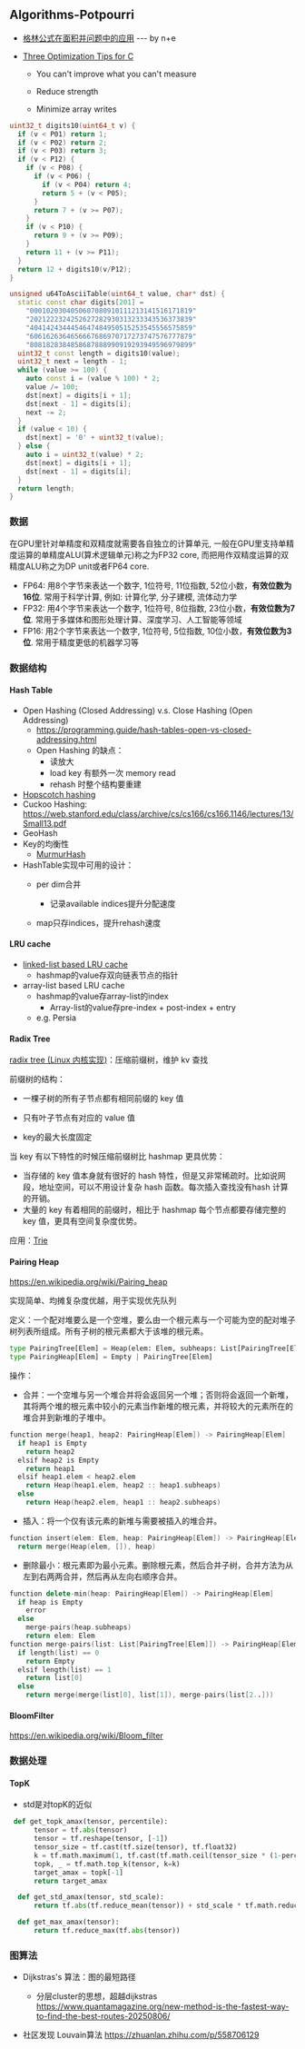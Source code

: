 ## Algorithms-Potpourri

* [格林公式在面积并问题中的应用](https://trinkle23897.github.io/posts/calc-circle-area-union) --- by n+e

* [Three Optimization Tips for C](https://www.slideshare.net/andreialexandrescu1/three-optimization-tips-for-c-15708507)

  * You can't improve what you can't measure

  * Reduce strength

  * Minimize array writes


```c++
uint32_t digits10(uint64_t v) {
  if (v < P01) return 1;
  if (v < P02) return 2;
  if (v < P03) return 3;
  if (v < P12) {
    if (v < P08) {
      if (v < P06) {
        if (v < P04) return 4;
        return 5 + (v < P05);
      }
      return 7 + (v >= P07);
    }
    if (v < P10) {
      return 9 + (v >= P09);
    }
    return 11 + (v >= P11);
  }
  return 12 + digits10(v/P12);
}

unsigned u64ToAsciiTable(uint64_t value, char* dst) {
  static const char digits[201] =
    "0001020304050607080910111213141516171819"
    "2021222324252627282930313233343536373839"
    "4041424344454647484950515253545556575859"
    "6061626364656667686970717273747576777879"
    "8081828384858687888990919293949596979899"
  uint32_t const length = digits10(value);
  uint32_t next = length - 1;
  while (value >= 100) {
    auto const i = (value % 100) * 2;
    value /= 100;
    dst[next] = digits[i + 1];
    dst[next - 1] = digits[i];
    next -= 2;
  }
  if (value < 10) {
    dst[next] = '0' + uint32_t(value);
  } else {
    auto i = uint32_t(value) * 2;
    dst[next] = digits[i + 1];
    dst[next - 1] = digits[i];
  }
  return length;
}
```

### 数据

在GPU里针对单精度和双精度就需要各自独立的计算单元, 一般在GPU里支持单精度运算的单精度ALU(算术逻辑单元)称之为FP32 core, 而把用作双精度运算的双精度ALU称之为DP unit或者FP64 core. 

- FP64: 用8个字节来表达一个数字, 1位符号, 11位指数, 52位小数，**有效位数为16位**. 常用于科学计算, 例如: 计算化学, 分子建模, 流体动力学
- FP32: 用4个字节来表达一个数字, 1位符号, 8位指数, 23位小数，**有效位数为7位**. 常用于多媒体和图形处理计算、深度学习、人工智能等领域
- FP16: 用2个字节来表达一个数字, 1位符号, 5位指数, 10位小数，**有效位数为3位**. 常用于精度更低的机器学习等



### 数据结构

#### Hash Table

* Open Hashing (Closed Addressing) v.s. Close Hashing (Open Addressing)
  * https://programming.guide/hash-tables-open-vs-closed-addressing.html
  * Open Hashing 的缺点：
    * 读放大
    * load key 有额外一次 memory read
    * rehash 时整个结构要重建
* [Hopscotch hashing](https://en.wikipedia.org/wiki/Hopscotch_hashing)
* Cuckoo Hashing: https://web.stanford.edu/class/archive/cs/cs166/cs166.1146/lectures/13/Small13.pdf
* GeoHash
* Key的均衡性
  * [MurmurHash](https://github.com/aappleby/smhasher/blob/master/src/MurmurHash3.cpp)
* HashTable实现中可用的设计：
  * per dim合并
    * 记录available indices提升分配速度
  
  * map只存indices，提升rehash速度
  


#### LRU cache

* [linked-list based LRU cache](https://krishankantsinghal.medium.com/my-first-blog-on-medium-583159139237)
  * hashmap的value存双向链表节点的指针
* array-list based LRU cache
  * hashmap的value存array-list的index
    * Array-list的value存pre-index + post-index + entry
  * e.g. Persia

#### Radix Tree

[radix tree (Linux 内核实现)](https://lwn.net/Articles/175432/)：压缩前缀树，维护 kv 查找

前缀树的结构：

* 一棵子树的所有子节点都有相同前缀的 key 值

* 只有叶子节点有对应的 value 值

* key的最大长度固定

当 key 有以下特性的时候压缩前缀树比 hashmap 更具优势：

* 当存储的 key 值本身就有很好的 hash 特性，但是又非常稀疏时。比如说网段，地址空间，可以不用设计复杂 hash 函数。每次插入查找没有hash 计算的开销。
* 大量的 key 有着相同的前缀时，相比于 hashmap 每个节点都要存储完整的 key 值，更具有空间复杂度优势。

应用：[Trie](https://en.wikipedia.org/wiki/Trie)

#### Pairing Heap

https://en.wikipedia.org/wiki/Pairing_heap

实现简单、均摊复杂度优越，用于实现优先队列

定义：一个配对堆要么是一个空堆，要么由一个根元素与一个可能为空的配对堆子树列表所组成。所有子树的根元素都大于该堆的根元素。

```python
type PairingTree[Elem] = Heap(elem: Elem, subheaps: List[PairingTree[Elem]])
type PairingHeap[Elem] = Empty | PairingTree[Elem]
```

操作：

* 合并：一个空堆与另一个堆合并将会返回另一个堆；否则将会返回一个新堆，其将两个堆的根元素中较小的元素当作新堆的根元素，并将较大的元素所在的堆合并到新堆的子堆中。

```C++
function merge(heap1, heap2: PairingHeap[Elem]) -> PairingHeap[Elem]
  if heap1 is Empty
    return heap2
  elsif heap2 is Empty
    return heap1
  elsif heap1.elem < heap2.elem
    return Heap(heap1.elem, heap2 :: heap1.subheaps)
  else
    return Heap(heap2.elem, heap1 :: heap2.subheaps)
```

* 插入：将一个仅有该元素的新堆与需要被插入的堆合并。

```c++
function insert(elem: Elem, heap: PairingHeap[Elem]) -> PairingHeap[Elem]
  return merge(Heap(elem, []), heap)
```

* 删除最小：根元素即为最小元素。删除根元素，然后合并子树，合并方法为从左到右两两合并，然后再从左向右顺序合并。

```c++
function delete-min(heap: PairingHeap[Elem]) -> PairingHeap[Elem]
  if heap is Empty
    error
  else
    merge-pairs(heap.subheaps)
    return elem: Elem
function merge-pairs(list: List[PairingTree[Elem]]) -> PairingHeap[Elem]
  if length(list) == 0
    return Empty
  elsif length(list) == 1
    return list[0]
  else
    return merge(merge(list[0], list[1]), merge-pairs(list[2..]))
```

#### BloomFilter

https://en.wikipedia.org/wiki/Bloom_filter



### 数据处理

#### TopK

* std是对topK的近似

```python
 def get_topk_amax(tensor, percentile):
      tensor = tf.abs(tensor)
      tensor = tf.reshape(tensor, [-1])
      tensor_size = tf.cast(tf.size(tensor), tf.float32)
      k = tf.math.maximum(1, tf.cast(tf.math.ceil(tensor_size * (1-percentile)), tf.int32))
      topk, _ = tf.math.top_k(tensor, k=k)
      target_amax = topk[-1]
      return target_amax

  def get_std_amax(tensor, std_scale):
      return tf.abs(tf.reduce_mean(tensor)) + std_scale * tf.math.reduce_std(tensor)      

  def get_max_amax(tensor):
      return tf.reduce_max(tf.abs(tensor))
```





### 图算法

* Dijkstras's 算法：图的最短路径
  * 分层cluster的思想，超越dijkstras https://www.quantamagazine.org/new-method-is-the-fastest-way-to-find-the-best-routes-20250806/

* 社区发现 Louvain算法 https://zhuanlan.zhihu.com/p/558706129
